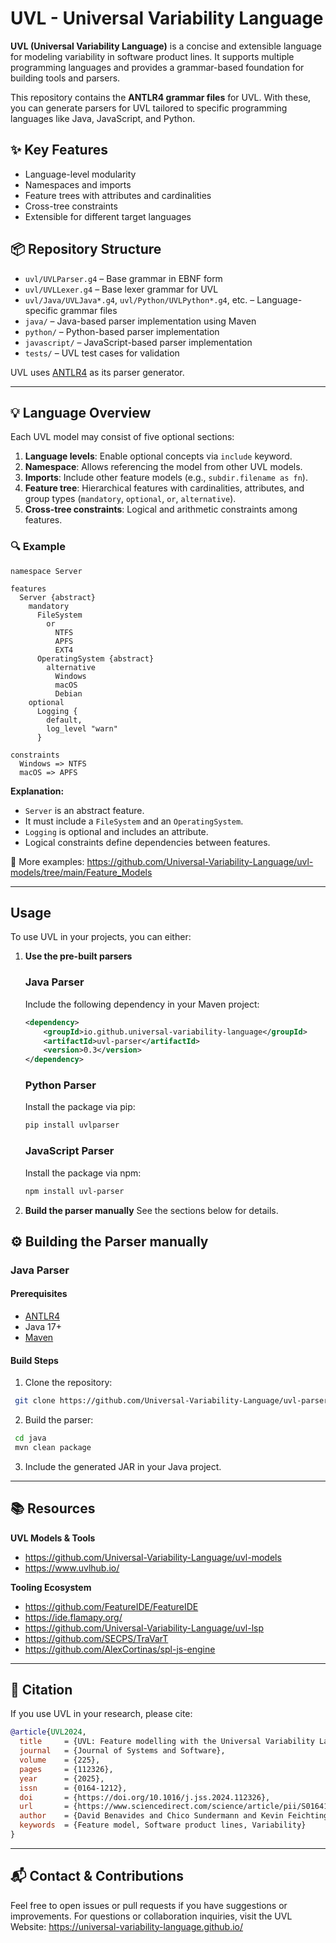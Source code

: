 # UVL - Universal Variability Language

**UVL (Universal Variability Language)** is a concise and extensible language for modeling variability in software product lines. It supports multiple programming languages and provides a grammar-based foundation for building tools and parsers.

This repository contains the **ANTLR4 grammar files** for UVL. With these, you can generate parsers for UVL tailored to specific programming languages like Java, JavaScript, and Python.

## ✨ Key Features

- Language-level modularity
- Namespaces and imports
- Feature trees with attributes and cardinalities
- Cross-tree constraints
- Extensible for different target languages

## 📦 Repository Structure

- `uvl/UVLParser.g4` – Base grammar in EBNF form
- `uvl/UVLLexer.g4` – Base lexer grammar for UVL
- `uvl/Java/UVLJava*.g4`, `uvl/Python/UVLPython*.g4`, etc. – Language-specific grammar files
- `java/` – Java-based parser implementation using Maven
- `python/` – Python-based parser implementation
- `javascript/` – JavaScript-based parser implementation
- `tests/` – UVL test cases for validation

UVL uses [ANTLR4](https://www.antlr.org/) as its parser generator.

---

## 💡 Language Overview

Each UVL model may consist of five optional sections:

1. **Language levels**: Enable optional concepts via `include` keyword.
2. **Namespace**: Allows referencing the model from other UVL models.
3. **Imports**: Include other feature models (e.g., `subdir.filename as fn`).
4. **Feature tree**: Hierarchical features with cardinalities, attributes, and group types (`mandatory`, `optional`, `or`, `alternative`).
5. **Cross-tree constraints**: Logical and arithmetic constraints among features.

### 🔍 Example

```uvl
namespace Server

features
  Server {abstract}
    mandatory
      FileSystem
        or
          NTFS
          APFS
          EXT4
      OperatingSystem {abstract}
        alternative
          Windows
          macOS
          Debian
    optional
      Logging {
        default,
        log_level "warn"
      }

constraints
  Windows => NTFS
  macOS => APFS
```

**Explanation:**
- `Server` is an abstract feature.
- It must include a `FileSystem` and an `OperatingSystem`.
- `Logging` is optional and includes an attribute.
- Logical constraints define dependencies between features.

🔗 More examples: https://github.com/Universal-Variability-Language/uvl-models/tree/main/Feature_Models

---


## Usage 
To use UVL in your projects, you can either:
1. **Use the pre-built parsers**
    ### Java Parser
    Include the following dependency in your Maven project:
    ```xml
    <dependency>
        <groupId>io.github.universal-variability-language</groupId>
        <artifactId>uvl-parser</artifactId>
        <version>0.3</version>
    </dependency>
    ```
    ### Python Parser
    Install the package via pip:
    ```bash
    pip install uvlparser
    ```
    ### JavaScript Parser
    Install the package via npm:
    ```bash
    npm install uvl-parser
    ```
2. **Build the parser manually** See the sections below for details.

## ⚙️ Building the Parser manually
### Java Parser
#### Prerequisites

- [ANTLR4](https://www.antlr.org/)
- Java 17+
- [Maven](https://maven.apache.org/)

#### Build Steps

1. Clone the repository:
  ```bash 
   git clone https://github.com/Universal-Variability-Language/uvl-parser
   ```

2. Build the parser:
  ```bash
   cd java
   mvn clean package
  ```

3. Include the generated JAR in your Java project.
---

## 📚 Resources

**UVL Models & Tools**
- https://github.com/Universal-Variability-Language/uvl-models
- https://www.uvlhub.io/

**Tooling Ecosystem**
- https://github.com/FeatureIDE/FeatureIDE
- https://ide.flamapy.org/
- https://github.com/Universal-Variability-Language/uvl-lsp
- https://github.com/SECPS/TraVarT
- https://github.com/AlexCortinas/spl-js-engine

---

## 📖 Citation

If you use UVL in your research, please cite:

```bibtex
@article{UVL2024,
  title     = {UVL: Feature modelling with the Universal Variability Language},
  journal   = {Journal of Systems and Software},
  volume    = {225},
  pages     = {112326},
  year      = {2025},
  issn      = {0164-1212},
  doi       = {https://doi.org/10.1016/j.jss.2024.112326},
  url       = {https://www.sciencedirect.com/science/article/pii/S0164121224003704},
  author    = {David Benavides and Chico Sundermann and Kevin Feichtinger and José A. Galindo and Rick Rabiser and Thomas Thüm},
  keywords  = {Feature model, Software product lines, Variability}
}
```
---

## 📬 Contact & Contributions

Feel free to open issues or pull requests if you have suggestions or improvements. For questions or collaboration inquiries, visit the UVL Website:
https://universal-variability-language.github.io/
